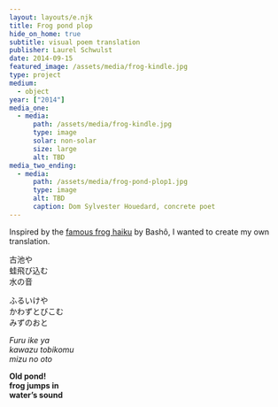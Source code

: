 ```yaml
---
layout: layouts/e.njk
title: Frog pond plop
hide_on_home: true
subtitle: visual poem translation
publisher: Laurel Schwulst
date: 2014-09-15
featured_image: /assets/media/frog-kindle.jpg
type: project
medium:
  - object
year: ["2014"]
media_one:
  - media:
      path: /assets/media/frog-kindle.jpg
      type: image
      solar: non-solar
      size: large
      alt: TBD
media_two_ending:
  - media:
      path: /assets/media/frog-pond-plop1.jpg
      type: image
      alt: TBD
      caption: Dom Sylvester Houedard, concrete poet
---
```


Inspired by the <a href="https://www.bopsecrets.org/gateway/passages/basho-frog.htm">famous frog haiku</a> by Bashô, I wanted to create my own translation.

古池や<br>
蛙飛び込む<br>
水の音<br>

ふるいけや<br>
かわずとびこむ<br>
みずのおと

<i>Furu ike ya<br>
kawazu tobikomu<br>
mizu no oto</i>

<b>Old pond!<br>
frog jumps in<br>
water’s sound</b>
